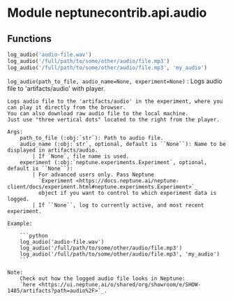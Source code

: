 Module neptunecontrib.api.audio
===============================

Functions
---------

```python
log_audio('audio-file.wav')
log_audio('/full/path/to/some/other/audio/file.mp3')
log_audio('/full/path/to/some/other/audio/file.mp3', 'my_audio')
```
    
`log_audio(path_to_file, audio_name=None, experiment=None)`
:   Logs audio file to 'artifacts/audio' with player.
    
    Logs audio file to the 'artifacts/audio' in the experiment, where you can play it directly from the browser.
    You can also download raw audio file to the local machine.
    Just use "three vertical dots" located to the right from the player.
    
    Args:
        path_to_file (:obj:`str`): Path to audio file.
        audio_name (:obj:`str`, optional, default is ``None``): Name to be displayed in artifacts/audio.
            | If `None`, file name is used.
        experiment (:obj:`neptune.experiments.Experiment`, optional, default is ``None``):
            | For advanced users only. Pass Neptune
              `Experiment <https://docs.neptune.ai/neptune-client/docs/experiment.html#neptune.experiments.Experiment>`_
              object if you want to control to which experiment data is logged.
            | If ``None``, log to currently active, and most recent experiment.
    
    Example:
    
        ```python
        log_audio('audio-file.wav')
        log_audio('/full/path/to/some/other/audio/file.mp3')
        log_audio('/full/path/to/some/other/audio/file.mp3', 'my_audio')
        ```
    
    Note:
        Check out how the logged audio file looks in Neptune:
        `here <https://ui.neptune.ai/o/shared/org/showroom/e/SHOW-1485/artifacts?path=audio%2F>`_.